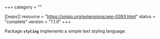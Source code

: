 +++
category = ""

[[xeps]]
  resource = "https://xmpp.org/extensions/xep-0393.html"
  status   = "complete"
  version  = "1.1.0"
+++

Package **`styling`** implements a simple text styling language.

